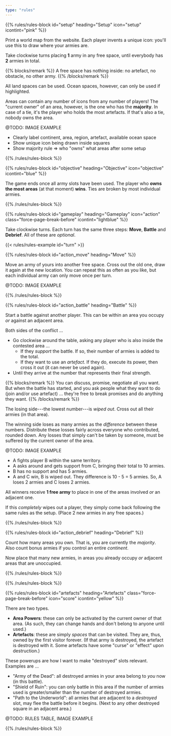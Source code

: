 ```yaml
---
type: "rules"
---
```


{{% rules/rules-block id="setup" heading="Setup" icon="setup" icontint="pink" %}}

Print a world map from the website. Each player invents a unique icon: you'll use this to draw where your armies are.

Take clockwise turns placing **1** army in any free space, until everybody has **2** armies in total.

{{% blocks/remark %}}
A free space has nothing inside: no artefact, no obstacle, no other army.
{{% /blocks/remark %}}

All land spaces can be used. Ocean spaces, however, can only be used if highlighted.

Areas can contain any number of icons from any number of players! The "current owner" of an area, however, is the one who has the **majority**. In case of a tie, it's the player who holds the most artefacts. If that's also a tie, nobody owns the area.

@TODO: IMAGE EXAMPLE
* Clearly label continent, area, region, artefact, available ocean space
* Show unique icon being drawn inside squares
* Show majority rule => who "owns" what areas after some setup

{{% /rules/rules-block %}}

{{% rules/rules-block id="objective" heading="Objective" icon="objective" icontint="blue" %}}

The game ends once all army slots have been used. The player who **owns the most areas** (at that moment) **wins**. Ties are broken by most individual armies.

{{% /rules/rules-block %}}

{{% rules/rules-block id="gameplay" heading="Gameplay" icon="action" class="force-page-break-before" icontint="lightblue" %}}

Take clockwise turns. Each turn has the same three steps: **Move**, **Battle** and **Debrief**. All of these are _optional_.

{{< rules/rules-example id="turn" >}}

{{% rules/rules-block id="action_move" heading="Move" %}}

Move an army of yours into another free space. Cross out the old one, draw it again at the new location. You can repeat this as often as you like, but each individual army can only move once per turn.

@TODO: IMAGE EXAMPLE

{{% /rules/rules-block %}}

{{% rules/rules-block id="action_battle" heading="Battle" %}}

Start a battle against another player. This can be within an area you occupy _or_ against an adjacent area.

Both sides of the conflict ...

* Go clockwise around the table, asking any player who is also inside the contested area ...
  * If they _support_ the battle. If so, their number of armies is added to the total.
  * If they want to use an _artefact_. If they do, execute its power, then cross it out (it can never be used again).
* Until they arrive at the number that represents their final strength.

{{% blocks/remark %}}
You can discuss, promise, negotiate all you want. But when the battle has started, and you ask people what they want to do (join and/or use artefact) ... they're free to break promises and do anything they want.
{{% /blocks/remark %}}

The losing side---the lowest number---is _wiped out_. Cross out all their armies (in that area).

The winning side loses as many armies as the _difference_ between these numbers. Distribute these losses fairly across everyone who contributed, rounded down. Any losses that simply can't be taken by someone, must be suffered by the current owner of the area.

@TODO: IMAGE EXAMPLE
* A fights player B within the same territory.
* A asks around and gets support from C, bringing their total to 10 armies.
* B has no support and has 5 armies.
* A and C win, B is wiped out. They difference is 10 - 5 = 5 armies. So, A loses 2 armies and C loses 2 armies.

All winners receive **1 free army** to place in one of the areas involved _or_ an adjacent one.

If this _completely_ wipes out a player, they simply come back following the same rules as the setup. (Place 2 new armies in any free spaces.)

{{% /rules/rules-block %}}

{{% rules/rules-block id="action_debrief" heading="Debrief" %}}

Count how many areas you own. That is, you are currently the _majority_. Also count bonus armies if you control an entire _continent_. 

Now place that many new armies, in areas you already occupy _or_ adjacent areas that are unoccupied.

{{% /rules/rules-block %}}

{{% /rules/rules-block %}}

{{% rules/rules-block id="artefacts" heading="Artefacts" class="force-page-break-before" icon="score" icontint="yellow" %}}

There are two types. 

* **Area Powers**: these can only be activated by the current owner of that area. (As such, they can change hands and don't belong to anyone until used.)
* **Artefacts**: these are simply _spaces_ that can be visited. They are, thus, owned by the first visitor forever. (If that army is destroyed, the artefact is destroyed with it. Some artefacts have some "curse" or "effect" upon destruction.)

These powerups are how I want to make "destroyed" slots relevant. Examples are ... 

* "Army of the Dead": all destroyed armies in your area belong to _you_ now (in this battle).
* "Shield of Ruin": you can only battle in this area if the number of armies used is greater/smaller than the number of destroyed armies.
* "Path to the Underworld": all armies that are adjacent to a _destroyed_ slot, may flee the battle before it begins. (Next to any other destroyed square in an adjacent area.) 

@TODO: RULES TABLE, IMAGE EXAMPLE

{{% /rules/rules-block %}}
